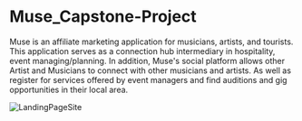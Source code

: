 # Muse_Capstone-Project

Muse is an affiliate marketing application for musicians, artists, and tourists. This application serves as a connection hub intermediary in hospitality, event managing/planning. In addition, Muse's social platform allows other Artist and Musicians to connect with other musicians and artists. As well as register for services offered by event managers and find auditions and gig opportunities in their local area. 

![LandingPageSite](https://user-images.githubusercontent.com/84526474/134686335-88e49b05-4fb7-4bcd-8a15-8abbdcfad879.JPG)
